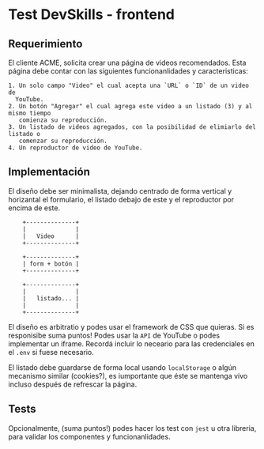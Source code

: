# Test DevSkills - frontend


## Requerimiento

El cliente ACME, solicita crear una página de videos recomendados. Esta página debe
contar con las siguientes funcionanlidades y caracteristicas:


    1. Un solo campo "Video" el cual acepta una `URL` o `ID` de un video de
      YouTube.
    2. Un botón "Agregar" el cual agrega este video a un listado (3) y al mismo tiempo
       comienza su reproducción.
    3. Un listado de videos agregados, con la posibilidad de elimiarlo del listado o
       comenzar su reproducción.
    4. Un reproductor de video de YouTube.


## Implementación


El diseño debe ser minimalista, dejando centrado de forma vertical y horizantal el
formulario, el listado debajo de este y el reproductor por encima de este.

```
    +--------------+
    |              |
    |   Video      |
    +--------------+

    +--------------+
    | form + botón |
    +--------------+

    +--------------+
    |              |
    |   listado... |
    |              |
    +--------------+
```

El diseño es arbitratio y podes usar el framework de CSS que quieras. Si es responisibe suma puntos!
Podes usar la `API` de YouTube o podes implementar un iframe. Recordá incluir lo
neceario para las credenciales en el `.env` si fuese necesario.


El listado debe guardarse de forma local usando `localStorage` o algún mecanismo similar
(cookies?), es iumportante que éste se mantenga vivo incluso después de refrescar la página.


## Tests

Opcionalmente, (suma puntos!) podes hacer los test con `jest` u otra libreria, para
validar los componentes y funcionanlidades.
